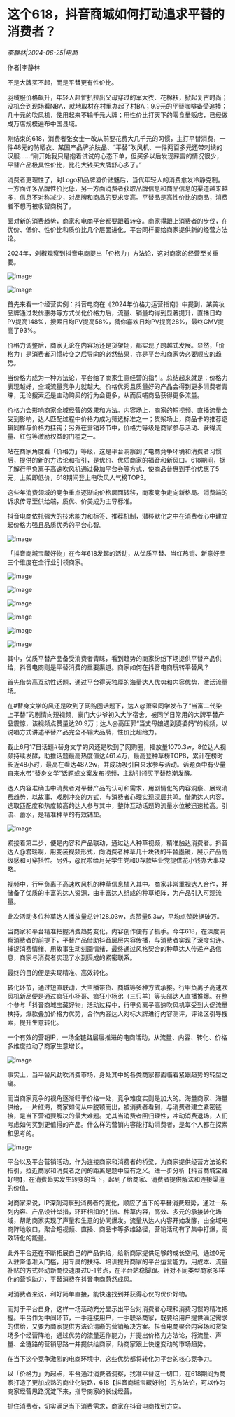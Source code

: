 # 这个618，抖音商城如何打动追求平替的消费者？

*李静林|2024-06-25|电商*

作者|李静林

不是大牌买不起，而是平替更有性价比。

羽绒服价格飙升，年轻人赶忙扒拉出父母穿过的军大衣、花棉袄，掀起复古时尚；没机会到现场看NBA，就地取材在村里办起了村BA；9.9元的平替咖啡备受追捧；几十元的吹风机，使用起来不输千元大牌；用性价比打天下的零食量贩店，已经做成万店规模遍布中国县域。

刚结束的618，消费者张女士一改从前要花费大几千元的习惯，主打平替消费，一件48元的防晒衣、某国产品牌护肤品、“平替”吹风机、一件两百多元还带刺绣的汉服......“刚开始我只是抱着试试的心态下单，但买多以后发现踩雷的情况很少，平替产品极具性价比，比花大钱买大牌舒心多了。”

消费者更理性了，对Logo和品牌溢价祛魅后，当代年轻人的消费愈发冷静克制。一方面许多品牌性价比低，另一方面消费者获取品牌信息和商品信息的渠道越来越多，信息不对称减少，对品牌和商品的要求变高。平替品是高性价比的商品，消费者不想再被收智商税了。

面对新的消费趋势，商家和电商平台都要跟着转变。商家得跟上消费者的步伐，在优价、低价、性价比和质价比几个层面进化，平台同样要给商家提供新的经营方法论。

2024年，剁椒观察到抖音电商提出「价格力」方法论，这对商家的经营至关重要。

![Image](http://static.ylzbl.com/uploads/ueditor/php/upload/image/20240625/1719328478917503.jpeg)

![Image](http://static.ylzbl.com/uploads/ueditor/php/upload/image/20240625/1719328479834219.jpeg)

首先来看一个经营实例：抖音电商在《2024年价格力运营指南》中提到，某美妆品牌通过发优惠券等方式优化价格力后，流量、销量均得到显著提升，直播日均PV提高148%，搜索日均PV提高58%，猜你喜欢日均PV提高28%，最终GMV提高了93%。

价格力调整后，商家无论在内容场还是货架场，都实现了跨越式发展。显然，「价格力」是消费者习惯转变之后导向的必然结果，亦是平台和商家势必要顺应的趋势。

当价格力成为一种方法论，平台给了商家生意经营的指引。总结起来就是：价格力表现越好，全域流量竞争力就越大。价格优秀且质量好的产品会得到更多消费者青睐，无论搜索还是主动购买的行为会更多，从而反哺商品获得更多流量。

价格力会影响商家全域经营的效果和方法。内容场上，商家的短视频、直播流量会受到影响，达人匹配过程中价格力成为筛选标准之一；货架场上，商品卡的推荐逻辑同样与价格力挂钩；另外在营销环节中，价格力等级是商家参与活动、获得流量、红包等激励权益的门槛之一。

站在商家角度看「价格力」等级，这是平台洞察到了电商竞争环境和消费者习惯后，提供的新的方法论和指引，是优价、优质商家的福音和新风口。618期间，据了解行甲负离子高速吹风机通过叠加平台券等方式，使商品普惠到手价优惠了5元，上架即低价，618期间登上电吹风人气榜TOP3。

这些年消费领域的竞争重点逐渐向价格层面转移，商家竞争走向新格局。消费端的诉求传导至供给端，质优、价美成为主导标准。

抖音电商依托强大的技术能力和标签、推荐机制，潜移默化之中在消费者心中建立起价格力强且品质优秀的平台心智。

![Image](http://static.ylzbl.com/uploads/ueditor/php/upload/image/20240625/1719328479364655.jpeg)

「抖音商城宝藏好物」在今年618发起的活动，从优质平替、当红热销、新意好品三个维度在全行业引领商家。

![Image](http://static.ylzbl.com/uploads/ueditor/php/upload/image/20240625/1719328479102929.jpeg)

![Image](http://static.ylzbl.com/uploads/ueditor/php/upload/image/20240625/1719328480401348.jpeg)

![Image](http://static.ylzbl.com/uploads/ueditor/php/upload/image/20240625/1719328480780448.jpeg)

![Image](http://static.ylzbl.com/uploads/ueditor/php/upload/image/20240625/1719328481403880.jpeg)

![Image](http://static.ylzbl.com/uploads/ueditor/php/upload/image/20240625/1719328481641629.jpeg)

![Image](http://static.ylzbl.com/uploads/ueditor/php/upload/image/20240625/1719328482327716.jpeg)

其中，优质平替产品备受消费者青睐，看到趋势的商家纷纷下场提供平替产品供给，抖音电商则是平替消费的重要渠道。商家如何在抖音电商玩转平替风？

首先借势高互动性话题，通过平台得天独厚的海量达人优势和内容优势，激活流量场。

在#替身文学的风还是吹到了网购圈话题下，达人@萧枭同学发布了“当富二代染上平替”的剧情向短视频，豪门大少爷初入大学宿舍，被同学日常用的大牌平替产品震惊，该视频点赞量达20.9万；达人@高压郭“当丈母娘遇到婆婆妈”的视频，以说唱方式讲述平替产品完全不输大品牌，性价比超给力。

截止6月17日话题#替身文学的风还是吹到了网购圈，播放量1070.3w，8位达人视频持续发酵，助推话题最高热度值达461.4万，最高登种草榜TOP8，累计在榜时长近48小时，最高在看达487.2w，并成功吸引自来水参与活动。话题页中有少量自来水带“替身文学”话题或文案发布视频，主动引领买平替热潮发酵。

达人内容准确击中消费者对平替产品的认可和需求，用剧情化的内容洞察、展现消费趋势，以故事、戏剧冲突的方式，与消费者心理实现深层共鸣。借助达人内容，选取匹配度和热度较高的达人参与其中，整体互动话题的流量水位被迅速拉高。引流、蓄水，是精准种草的有效铺垫。

![Image](http://static.ylzbl.com/uploads/ueditor/php/upload/image/20240625/1719328483861877.jpeg)

紧接着第二步，便是内容和产品联动，通过达人种草视频，精准触达消费者。抖音达人@君瑶啊，用变装视频形式，向消费者种草几十块钱的平替墨镜，展示产品高级感和可穿搭性。另外，@屁啦给月光学生党和0存款毕业党提供花小钱办大事攻略。

视频中，行甲负离子高速吹风机的种草信息植入其中。商家非常重视达人合作，并储备了优质的丰富的达人资源，由丰富达人组成的种草矩阵，为产品引入可观流量。

此次活动多位种草达人播放量总计128.03w，点赞量5.3w，平均点赞数据破万。

当商家和平台精准把握消费趋势变化，内容创作便有了抓手。今年618，在深度洞察消费者的前提下，平替产品借助抖音层层内容传播，与消费者实现了深度勾连。捕捉消费情绪、用故事生动刻画情绪，最终通过风格契合的种草达人传递产品信息，商家与消费者实现了水到渠成的紧密联系。

最终的目的便是实现精准、高效转化。

转化环节，通过短直联动，大主播带货、商城等多种方式承接。行甲负离子高速吹风机新品便是通过疯狂小杨哥、疯狂小杨弟（三只羊）等头部达人直播推爆。在整个参与「抖音商城宝藏好物」活动过程中，行甲负离子高速吹风机享受到大促流量扶持，爆款叠加价格力优势，合作内容达人对标大牌进行内容测评，评论区引导搜索，提升生意转化。

一个有效的营销IP，一场全链路层层推进的电商活动，从流量、内容、转化、价格多维度拉动了商家生意增长。

![Image](http://static.ylzbl.com/uploads/ueditor/php/upload/image/20240625/1719328483226823.jpeg)

事实上，当平替风劲吹消费市场，身处其中的各类商家都面临着紧跟趋势的转型之痛。

而当商家竞争的视角逐渐归于价格一处，竞争难度实则是加大的。海量商家、海量供给，一片红海，商家如何从中脱颖而出，被消费者看到，与消费者建立紧密链接，是当下营销要解决的最大难题。尤其当消费者回归理性，冲动消费退场，人们考虑如何买到更值得的产品。什么样的营销内容能打动消费者，是每个人都在探索和思考的。

![Image](http://static.ylzbl.com/uploads/ueditor/php/upload/image/20240625/1719328483502265.jpeg)

平台以及平台营销活动，作为连接商家和消费者的桥梁，为商家提供经营方法论和指引，拉近商家和消费者之间的距离是题中应有之义。进一步分析【抖音商城宝藏好物】，在消费趋势发生转变的当下，起到了给商家、消费者提供解法和连接渠道的价值。

对商家来说，IP深刻洞察到消费者的变化，顺应了当下的平替消费趋势，通过一系列内容、产品设计举措，环环相扣的引流、种草内容，高效、多元的承接转化场域，帮助商家实现了声量和生意的协同爆发。流量从达人内容开始发酵，由全域电商阵地收口，聚合短视频、直播、商品卡等多维路径，营销活动有了集中打爆，高效转化的能量。

此外平台还在不断拓展自己的产品供给，给新商家提供足够的成长空间。通过0元入驻降低准入门槛，用专属的扶持、培训提升商家的平台运营能力，用成本、流量补贴的方式带动新商快速度过0-1节点，在平台站稳脚跟。针对不同类型商家多样化的营销助力，平替消费在抖音电商蔚然成风。

对消费者来说，利好简单直接，能快速找到并获得心仪的优价好物。

而对于平台自身，这样一场活动充分显示出平台对消费者心理和消费习惯的精准把握。平台作为中间环节，一手连接用户，一手联系商家，既要给用户提供满足需求的供给，又要为商家提供方法论清晰的营销解决方案。抖音电商聚合内容场和货架场多个经营阵地，通过优势的流量运作能力，并提出价格力方法论，将流量、声量、全链路的营销思路一并提供给商家，助商家跟上快速变动的市场趋势。

在当下这个竞争激烈的电商环境中，这些优势都将转化为平台的核心竞争力。

以「价格力」为起点，平台通过消费者洞察，找准平替这一切口，在618期间为商家打造了更加成熟的商业化链路，618【抖音商城宝藏好物】的方法论，可以作为商家经营思路沉淀下来，指导商家的长线经营。

抓住消费者，切实满足当下消费需求，商家在抖音电商找到方向。


